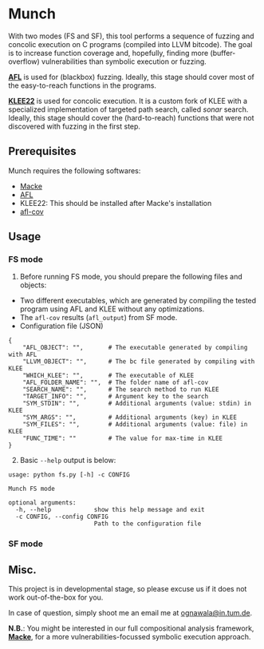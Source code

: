 Munch
======

With two modes (FS and SF), this tool performs a sequence of fuzzing and concolic execution on C programs (compiled into LLVM bitcode). The goal is to increase function coverage and, hopefully, finding more (buffer-overflow) vulnerabilities than symbolic execution or fuzzing. 

[__AFL__](http://lcamtuf.coredump.cx/afl/) is used for (blackbox) fuzzing. Ideally, this stage should cover most of the easy-to-reach functions in the programs. 

[__KLEE22__](https://github.com/tum-i22/klee22/tree/sonar) is used for concolic execution. It is a custom fork of KLEE with a specialized implementation of targeted path search, called *sonar* search. Ideally, this stage should cover the (hard-to-reach) functions that were not discovered with fuzzing in the first step. 

## Prerequisites
Munch requires the following softwares:
- [Macke](https://github.com/tum-i22/macke)
- [AFL](http://lcamtuf.coredump.cx/afl/) 
- KLEE22: This should be installed after Macke's installation
- [afl-cov](https://github.com/mrash/afl-cov)

## Usage

### FS mode
1) Before running FS mode, you should prepare the following files and objects:
- Two different executables, which are generated by compiling the tested program using AFL and KLEE without any optimizations.
- The `afl-cov` results (`afl_output`) from SF mode.
- Configuration file (JSON) 
```
{
    "AFL_OBJECT": "",       # The executable generated by compiling with AFL
    "LLVM_OBJECT": "",      # The bc file generated by compiling with KLEE
    "WHICH_KLEE": "",       # The executable of KLEE
    "AFL_FOLDER_NAME": "",  # The folder name of afl-cov
    "SEARCH_NAME": "",      # The search method to run KLEE
    "TARGET_INFO": "",      # Argument key to the search
    "SYM_STDIN": "",        # Additional arguments (value: stdin) in KLEE
    "SYM_ARGS": "",         # Additional arguments (key) in KLEE
    "SYM_FILES": "",        # Additional arguments (value: file) in KLEE
    "FUNC_TIME": ""         # The value for max-time in KLEE
}
```
2) Basic `--help` output is below:
```
usage: python fs.py [-h] -c CONFIG

Munch FS mode

optional arguments:
  -h, --help            show this help message and exit
  -c CONFIG, --config CONFIG
                        Path to the configuration file
```

### SF mode


## Misc.

This project is in developmental stage, so please excuse us if it does not work out-of-the-box for you. 

In case of question, simply shoot me an email me at <ognawala@in.tum.de>. 

__N.B.__: You might be interested in our full compositional analysis framework, [__Macke__](https://github.com/tum-i22/macke), for a more vulnerabilities-focussed symbolic execution approach. 
